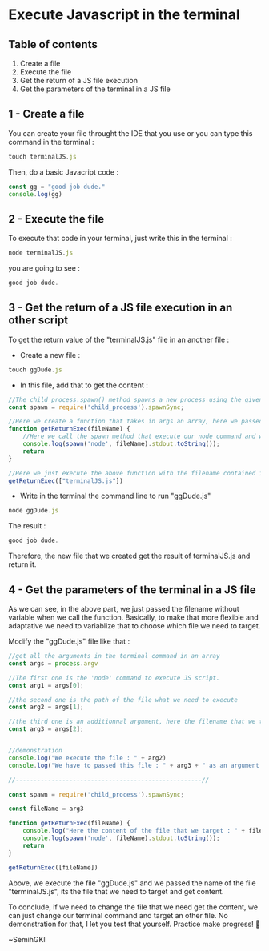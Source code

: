 # Execute Javascript in the terminal

## Table of contents

1. Create a file
2. Execute the file
3. Get the return of a JS file execution
4. Get the parameters of the terminal in a JS file

## 1 - Create a file

You can create your file throught the IDE that you use or you can type this command in the terminal :

```js
touch terminalJS.js
```

Then, do a basic Javacript code :

```js
const gg = "good job dude."
console.log(gg)
```

## 2 - Execute the file

To execute that code in your terminal, just write this in the terminal :

```js
node terminalJS.js
```

you are going to see :

```js
good job dude.
```

## 3 - Get the return of a JS file execution in an other script

To get the return value of the "terminalJS.js" file in an another file :

- Create a new file :

```js
touch ggDude.js
```

- In this file, add that to get the content :

```js
//The child_process.spawn() method spawns a new process using the given command, with command-line arguments in args, but the spawnAsync function will not return until the child process has fully closed.
const spawn = require('child_process').spawnSync;

//Here we create a function that takes in args an array, here we passed just the filename and no more because terminalJS.js file don't need argument for its execution
function getReturnExec(fileName) {
    //Here we call the spawn method that execute our node command and we log the result
    console.log(spawn('node', fileName).stdout.toString());
    return 
}

//Here we just execute the above function with the filename contained in an array by reason of the spawnSync function need in second argument the arguments of our command that we need to execute
getReturnExec(["terminalJS.js"])
```

- Write in the terminal the command line to run "ggDude.js"

```js
node ggDude.js
```

The result :

```js
good job dude.
```

Therefore, the new file that we created get the result of terminalJS.js and return it.

## 4 - Get the parameters of the terminal in a JS file

As we can see, in the above part, we just passed the filename without variable when we call the function.
Basically, to make that more flexible and adaptative we need to variablize that to choose which file we need to target.

Modify the "ggDude.js" file like that :

```js
//get all the arguments in the terminal command in an array
const args = process.argv

//The first one is the 'node' command to execute JS script.
const arg1 = args[0];

//the second one is the path of the file what we need to execute
const arg2 = args[1];

//the third one is an additionnal argument, here the filename that we target, to get its content
const arg3 = args[2];


//demonstration
console.log("We execute the file : " + arg2)
console.log("We have to passed this file : " + arg3 + " as an argument.");

//----------------------------------------------------//

const spawn = require('child_process').spawnSync;

const fileName = arg3

function getReturnExec(fileName) {
    console.log("Here the content of the file that we target : " + fileName);
    console.log(spawn('node', fileName).stdout.toString());
    return 
}

getReturnExec([fileName])
```

Above, we execute the file "ggDude.js" and we passed the name of the file "terminalJS.js", its the file that we need to target and get content.

To conclude, if we need to change the file that we need get the content, we can just change our terminal command and target an other file.
No demonstration for that, I let you test that yourself.
Practice make progress! :muscle:
  
~SemihGKl
